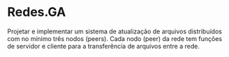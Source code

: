 # Redes.GA
Projetar e implementar um sistema de atualização de arquivos distribuídos com no mínimo  três nodos (peers). Cada nodo (peer) da rede tem funções de servidor e cliente para a  transferência de arquivos entre a rede.
